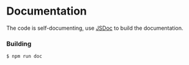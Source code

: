 # Documentation

The code is self-documenting, use [JSDoc](https://usejsdoc.org) to build the documentation.

### Building

``` bash
$ npm run doc
```
